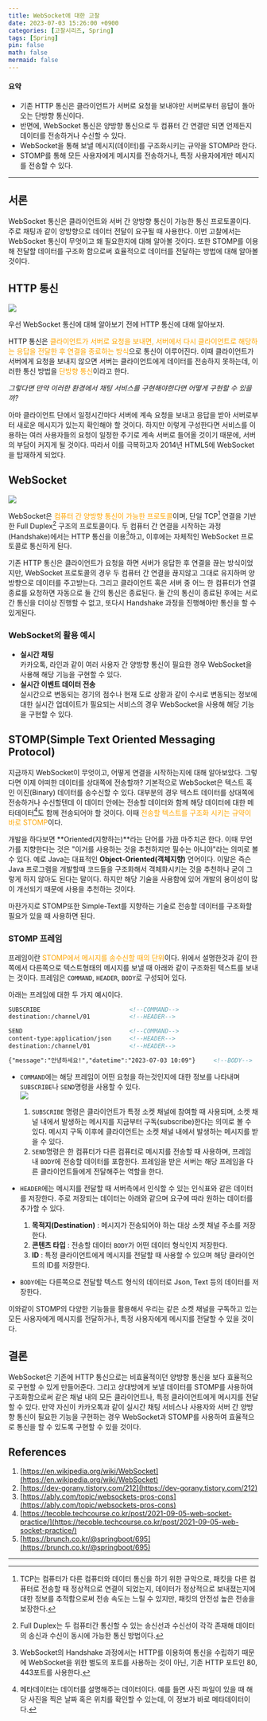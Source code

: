 ```yaml
---
title: WebSocket에 대한 고찰
date: 2023-07-03 15:26:00 +0900
categories: [고찰시리즈, Spring]
tags: [Spring]
pin: false
math: false
mermaid: false
---
```


<style>s{text-decoration:none; color: orange;} header{font-family: Lato,'Microsoft Yahei',sans-serif; color: #cccccc; font-weight: bold; font-size: 1.5rem;}</style>

#### 요약
* 기존 HTTP 통신은 클라이언트가 서버로 요청을 보내야만 서버로부터 응답이 돌아오는 단방향 통신이다.
* 반면에, WebSocket 통신은 양방향 통신으로 두 컴퓨터 간 연결만 되면 언제든지 데이터를 전송하거나 수신할 수 있다.
* WebSocket을 통해 보낼 메시지(데이터)를 구조화시키는 규약을 STOMP라 한다.
* STOMP를 통해 모든 사용자에게 메시지를 전송하거나, 특정 사용자에게만 메시지를 전송할 수 있다.

---

## 서론
WebSocket 통신은 클라이언트와 서버 간 양방향 통신이 가능한 통신 프로토콜이다. 주로 채팅과 같이 양방향으로 데이터 전달이 요구될 때 사용한다. 이번 고찰에서는 WebSocket 통신이 무엇이고 왜 필요한지에 대해 알아볼 것이다. 또한 STOMP를 이용해 전달할 데이터를 구조화 함으로써 효율적으로 데이터를 전달하는 방법에 대해 알아볼 것이다.

## HTTP 통신
![](/imgs/2023-07-03/http-flow.png)

우선 WebSocket 통신에 대해 알아보기 전에 HTTP 통신에 대해 알아보자.


HTTP 통신은 <s>클라이언트가 서버로 요청을 보내면, 서버에서 다시 클라이언트로 해당하는 응답을 전달한 후 연결을 종료하는 방식</s>으로 통신이 이루어진다. 이때 클라이언트가 서버에게 요청을 보내지 않으면 서버는 클라이언트에게 데이터를 전송하지 못하는데, 이러한 통신 방법을 <s>단방향 통신</s>이라고 한다.

_그렇다면 만약 이러한 환경에서 채팅 서비스를 구현해야한다면 어떻게 구현할 수 있을까?_

아마 클라이언트 단에서 일정시간마다 서버에 계속 요청을 보내고 응답을 받아 서버로부터 새로운 메시지가 있는지 확인해야 할 것이다. 하지만 이렇게 구성한다면 서비스를 이용하는 여러 사용자들의 요청이 일정한 주기로 계속 서버로 들어올 것이기 때문에, 서버의 부담이 커지게 될 것이다. 따라서 이를 극복하고자 2014년 HTML5에 WebSocket을 탑재하게 되었다.


## WebSocket
![](/imgs/2023-07-03/websocket-flow.png)

WebSocket은 <s>컴퓨터 간 양방향 통신이 가능한 프로토콜</s>이며, 단일 TCP[^fn-tcp] 연결을 기반한 Full Duplex[^fn-full-duplex] 구조의 프로토콜이다. 두 컴퓨터 간 연결을 시작하는 과정(Handshake)에서는 HTTP 통신을 이용[^fn-advantage-using-http]하고, 이후에는 자체적인 WebSocket 프로토콜로 통신하게 된다.

기존 HTTP 통신은 클라이언트가 요청을 하면 서버가 응답한 후 연결을 끊는 방식이었지만, WebSocket 프로토콜의 경우 두 컴퓨터 간 연결을 끊지않고 그대로 유지하며 양방향으로 데이터를 주고받는다. 그리고 클라이언트 혹은 서버 중 어느 한 컴퓨터가 연결 종료를 요청하면 자동으로 둘 간의 통신은 종료된다. 둘 간의 통신이 종료된 후에는 서로 간 통신을 더이상 진행할 수 없고, 또다시 Handshake 과정을 진행해야만 통신을 할 수 있게된다.

### WebSocket의 활용 예시
* **실시간 채팅**<br>카카오톡, 라인과 같이 여러 사용자 간 양방향 통신이 필요한 경우 WebSocket을 사용해 해당 기능을 구현할 수 있다.
* **실시간 이벤트 데이터 전송**<br>실시간으로 변동되는 경기의 점수나 현재 도로 상황과 같이 수시로 변동되는 정보에 대한 실시간 업데이트가 필요되는 서비스의 경우 WebSocket을 사용해 해당 기능을 구현할 수 있다.

## STOMP(Simple Text Oriented Messaging Protocol)
지금까지 WebSocket이 무엇이고, 어떻게 연결을 시작하는지에 대해 알아보았다. 그렇다면 이제 어떠한 데이터를 상대쪽에 전송할까? 기본적으로 WebSocket은 텍스트 혹인 이진(Binary) 데이터를 송수신할 수 있다. 대부분의 경우 텍스트 데이터를 상대쪽에 전송하거나 수신할텐데 이 데이터 안에는 전송할 데이터와 함께 해당 데이터에 대한 메타데이터[^fn-meta-data]도 함께 전송되어야 할 것이다. 이때 <s>전송할 텍스트를 구조화 시키는 규약이 바로 STOMP</s>이다.

개발을 하다보면 **Oriented(지향하는)**라는 단어를 가끔 마주치곤 한다. 이때 무언가를 지향한다는 것은 "이거를 사용하는 것을 추천하지만 필수는 아니야"라는 의미로 볼 수 있다. 예로 Java는 대표적인 **Object-Oriented(객체지향)** 언어이다. 이말은 즉슨 Java 프로그램을 개발할때 코드들을 구조화해서 객체화시키는 것을 추천하나 굳이 그렇게 하지 않아도 된다는 말이다. 하지만 해당 기술을 사용함에 있어 개발의 용이성이 많이 개선되기 때문에 사용을 추천하는 것이다.

마찬가지로 STOMP또한 Simple-Text를 지향하는 기술로 전송할 데이터를 구조화할 필요가 있을 때 사용하면 된다.

### STOMP 프레임
프레임이란 <s>STOMP에서 메시지를 송수신할 때의 단위</s>이다. 위에서 설명한것과 같이 한쪽에서 다른쪽으로 텍스트형태의 메시지를 보낼 때 아래와 같이 구조화된 텍스트를 보내는 것이다. 프레임은 `COMMAND`, `HEADER`, `BODY`로 구성되어 있다.

아래는 프레임에 대한 두 가지 예시이다.
```html
SUBSCRIBE                         <!--COMMAND-->
destination:/channel/01           <!--HEADER-->
```
```html
SEND                              <!--COMMAND-->
content-type:application/json     <!--HEADER-->
destination:/channel/01           <!--HEADER-->

{"message":"안녕하세요!","datetime":"2023-07-03 10:09"}     <!--BODY-->
```

* `COMMAND`에는 해당 프레임이 어떤 요청을 하는것인지에 대한 정보를 나타내며 `SUBSCRIBE`나 `SEND`명령을 사용할 수 있다.<br>
![](/imgs/2023-07-03/send-and-receive.png)
  1. `SUBSCRIBE` 명령은 클라이언트가 특정 소켓 채널에 참여할 때 사용되며, 소켓 채널 내에서 발생하는 메시지를 지금부터 구독(subscribe)한다는 의미로 볼 수 있다. 메시지 구독 이후에 클라이언트는 소켓 채널 내에서 발생하는 메시지를 받을 수 있다.
  2. `SEND`명령은 한 컴퓨터가 다른 컴퓨터로 메시지를 전송할 때 사용하며, 프레임 내 `BODY`에 전송할 데이터를 포함한다. 프레임을 받은 서버는 해당 프레임을 다른 클라이언트들에게 전달해주는 역할을 한다.

* `HEADER`에는 메시지를 전달할 때 서버측에서 인식할 수 있는 인식표와 같은 데이터를 저장한다. 주로 저장되는 데이터는 아래와 같으며 요구에 따라 원하는 데이터를 추가할 수 있다.
  1. **목적지(Destination)** : 메시지가 전송되어야 하는 대상 소켓 채널 주소를 저장한다.
  2. **콘텐츠 타입** : 전송할 데이터 `BODY`가 어떤 데이터 형식인지 저장한다.
  3. **ID** : 특정 클라이언트에게 메시지를 전달할 때 사용할 수 있으며 해당 클라이언트의 ID를 저장한다.

* `BODY`에는 다른쪽으로 전달할 텍스트 형식의 데이터로 Json, Text 등의 데이터를 저장한다.

이와같이 STOMP의 다양한 기능들을 활용해서 우리는 같은 소켓 채널을 구독하고 있는 모든 사용자에게 메시지를 전달하거나, 특정 사용자에게 메시지를 전달할 수 있을 것이다.

## 결론
WebSocket은 기존에 HTTP 통신으로는 비효율적이던 양방향 통신을 보다 효율적으로 구현할 수 있게 만들어준다. 그리고 상대방에게 보낼 데이터를 STOMP를 사용하여 구조화함으로써 같은 채널 내의 모든 클라이언트나, 특정 클라이언트에게 메시지를 전달할 수 있다. 만약 자신이 카카오톡과 같이 실시간 채팅 서비스나 사용자와 서버 간 양방향 통신이 필요한 기능을 구현하는 경우 WebSocket과 STOMP를 사용하여 효율적으로 통신을 할 수 있도록 구현할 수 있을 것이다.


## References
1. [https://en.wikipedia.org/wiki/WebSocket](https://en.wikipedia.org/wiki/WebSocket)
2. [https://dev-gorany.tistory.com/212](https://dev-gorany.tistory.com/212)
3. [https://ably.com/topic/websockets-pros-cons](https://ably.com/topic/websockets-pros-cons)
4. [https://tecoble.techcourse.co.kr/post/2021-09-05-web-socket-practice/](https://tecoble.techcourse.co.kr/post/2021-09-05-web-socket-practice/)
5. [https://brunch.co.kr/@springboot/695](https://brunch.co.kr/@springboot/695)

---
[^fn-tcp]: TCP는 컴퓨터가 다른 컴퓨터와 데이터 통신을 하기 위한 규악으로, 패킷을 다른 컴퓨터로 전송할 때 정상적으로 연결이 되었는지, 데이터가 정상적으로 보내졌는지에 대한 정보를 추적함으로써 전송 속도는 느릴 수 있지만, 패킷의 안전성 높은 전송을 보장한다.
[^fn-full-duplex]: Full Duplex는 두 컴퓨터간 통신할 수 있는 송신선과 수신선이 각각 존재해 데이터의 송신과 수신이 동시에 가능한 통신 방법이다.
[^fn-advantage-using-http]: WebSocket의 Handshake 과정에서는 HTTP를 이용하여 통신을 수립하기 때문에 WebSocket을 위한 별도의 포트를 사용하는 것이 아닌, 기존 HTTP 포트인 80, 443포트를 사용한다.
[^fn-meta-data]: 메타데이터는 데이터를 설명해주는 데이터이다. 예를 들면 사진 파일이 있을 때 해당 사진을 찍은 날짜 혹은 위치를 확인할 수 있는데, 이 정보가 바로 메타데이터이다.